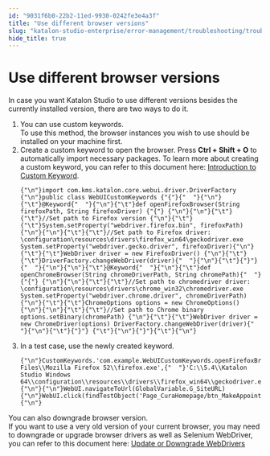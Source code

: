 ```yaml
---
id: "9031f6b0-22b2-11ed-9930-0242fe3e4a3f"
title: "Use different browser versions"
slug: "katalon-studio-enterprise/error-management/troubleshooting/troubleshoot-web-automated-testing/use-different-browser-versions"
hide_title: true
---
```


# <a id="troubleshooting-2011" class="anchor_top_offset"/><a id="ariaid-title1" class="anchor_top_offset"/>Use different browser versions

<p xmlns="http://www.w3.org/1999/xhtml" className="shortdesc">In case you want Katalon Studio to use different versions besides the currently installed version, there are two ways to do it.</p> 
<div xmlns="http://www.w3.org/1999/xhtml" className="bodydiv troubleSolution"><section className="section remedy"><ol className="ol steps"><li className="li step stepexpand"><span className="ph cmd">You can use custom keywords.</span><div className="itemgroup info">To use this method, the browser instances you wish to use should be installed on your machine first.</div></li><li className="li step stepexpand"><span className="ph cmd">Create a custom keyword to open the browser. Press <strong className="ph b">Ctrl + Shift + O</strong> to automatically import necessary packages. To learn more about creating a custom keyword, you can refer to this document here: <a className="xref" href="/docs/legacy/katalon-studio-enterprise/extend-katalon-studio/custom-keywords/introduction-to-custom-keywords#id_2">Introduction to Custom Keyword</a>.</span><div className="itemgroup stepxmp">
          <pre className="pre codeblock"><code>{"\n"}import com.kms.katalon.core.webui.driver.DriverFactory {"\n"}public class WebUICustomKeywords {"{"}{"  "}{"\n"}{"\t"}@Keyword{"  "}{"\n"}{"\t"}def openFirefoxBrowser(String firefoxPath, String firefoxDriver) {"{"} {"\n"}{"\n"}{"\t"}{"\t"}//Set path to Firefox version {"\n"}{"\t"}{"\t"}System.setProperty("webdriver.firefox.bin", firefoxPath) {"\n"}{"\n"}{"\t"}{"\t"}//Set path to Firefox driver: \configuration\resources\drivers\firefox_win64\geckodriver.exe System.setProperty("webdriver.gecko.driver", firefoxDriver){"\n"}{"\t"}{"\t"}WebDriver driver = new FirefoxDriver() {"\n"}{"\t"}{"\t"}DriverFactory.changeWebDriver(driver){"  "}{"\n"}{"\t"}{"}"}{"  "}{"\n"}{"\n"}{"\t"}@Keyword{"  "}{"\n"}{"\t"}def openChromeBrowser(String chromeDriverPath, String chromePath){"  "}{"{"} {"\n"}{"\n"}{"\t"}{"\t"}//Set path to chromedriver driver: \configuration\resources\drivers\chrome_win32\chromedriver.exe System.setProperty("webdriver.chrome.driver", chromeDriverPath) {"\n"}{"\t"}{"\t"}ChromeOptions options = new ChromeOptions() {"\n"}{"\n"}{"\t"}{"\t"}//Set path to Chrome binary options.setBinary(chromePath) {"\n"}{"\t"}{"\t"}WebDriver driver = new ChromeDriver(options) DriverFactory.changeWebDriver(driver){"  "}{"\n"}{"\t"}{"}"} {"\t"}{"\n"}{"}"}{"\t"}{"\n"}</code></pre>
        </div></li><li className="li step stepexpand"><span className="ph cmd">In a test case, use the newly created keyword.</span><div className="itemgroup stepxmp">
          <pre className="pre codeblock"><code>{"\n"}CustomKeywords.'com.example.WebUICustomKeywords.openFirefoxBrowser'('C:\\Program Files\\Mozilla Firefox 52\\firefox.exe',{"  "}'C:\\5.4\\Katalon Studio Windows 64\\configuration\\resources\\drivers\\firefox_win64\\geckodriver.exe'){"\n"}{"\n"}WebUI.navigateToUrl(GlobalVariable.G_SiteURL) {"\n"}WebUI.click(findTestObject('Page_CuraHomepage/btn_MakeAppointment')){"\n"}</code></pre>
        </div></li></ol></section></div>
<div xmlns="http://www.w3.org/1999/xhtml" className="bodydiv troubleSolution"><section className="section remedy"><div className="li step p"><span className="ph cmd">You can also downgrade browser version.</span><div className="itemgroup info">If you want to use a very old version of your current browser, you may need to downgrade or upgrade browser drivers as well as Selenium WebDriver, you can refer to this document here: <a className="xref" href="/docs/legacy/katalon-studio-enterprise/test-design/web-test-design/handle-webdrivers/upgrade-or-downgrade-webdrivers">Update or Downgrade WebDrivers</a></div></div></section></div>
